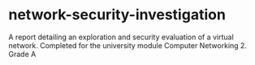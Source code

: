 # network-security-investigation
A report detailing an exploration and security evaluation of a virtual network. Completed for the university module Computer Networking 2. Grade A
